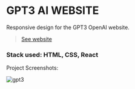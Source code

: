 # GPT3 AI WEBSITE

Responsive design for the GPT3 OpenAI website.

> [See website](https://gpt3-ai-design.web.app/)

### Stack used: HTML, CSS, React

Project Screenshots:

![gpt3](https://user-images.githubusercontent.com/46372998/178019413-a9498868-9c6e-421b-9a2e-9b6819fb7f63.png)
